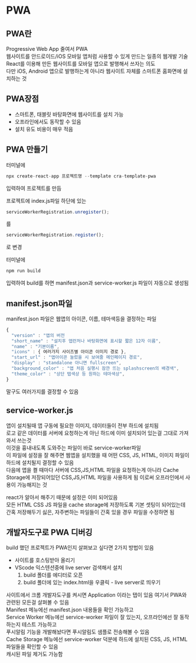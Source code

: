 # PWA

## PWA란
Progressive Web App 줄여서 PWA  
웹사이트를 안드로이드/iOS 모바일 앱처럼 사용할 수 있게 만드는 일종의 웹개발 기술  
React를 이용해 만든 웹사이트를 모바일 앱으로 발행해서 쓰자는 의도  
다만 iOS, Android 앱으로 발행하는게 아니라 웹사이트 자체를 스마트폰 홈화면에 설치하는 것

## PWA장점
- 스마트폰, 태블릿 바탕화면에 웹사이트를 설치 가능
- 오프라인에서도 동작할 수 있음
- 설치 유도 비용이 매우 적음

## PWA 만들기

터미널에
```js
npx create-react-app 프로젝트명 --template cra-template-pwa
```
입력하여 프로젝트를 만듬  

프로젝트에 index.js파일 하단에 있는
```js
serviceWorkerRegistration.unregister();
```
를
```js
serviceWorkerRegistration.register();
```
로 변경  

터미널에
```js
npm run build
```
입력하여 build를 하면 manifest.json과 service-worker.js 파일이 자동으로 생성됨

## manifest.json파일
manifest.json 파일은 웹앱의 아이콘, 이름, 테마색등을 결정하는 파일

```js
{
  "version" : "앱의 버전
  "short_name" : "설치후 앱런처나 바탕화면에 표시할 짧은 12자 이름",
  "name" : "기본이름",
  "icons" : { 여러가지 사이즈별 아이콘 이미지 경로 },
  "start_url" : "앱아이콘 눌렀을 시 보여줄 메인페이지 경로",
  "display" : "standalone 아니면 fullscreen",
  "background_color" : "앱 처음 실행시 잠깐 뜨는 splashscreen의 배경색",
  "theme_color" : "상단 탭색상 등 원하는 테마색상",
}
```
말구도 여러가지를 결정할 수 있음

## service-worker.js
앱이 설치될때 앱 구동에 필요한 이미지, 데이터들이 전부 하드에 설치됨  
로고 같은 데이터를 서버에 요청하는게 아닌 하드에 이미 설치되어 있는걸 그대로 가져와서 쓰는것  
이것을 흉내내도록 도와주는 파일이 바로 service-worker파일  
이 파일에 설정을 잘 해주면 웹앱을 설치했을 때 어떤 CSS, JS, HTML, 이미지 파일이 하드에 설치될지 결정할 수 있음  
다음에 앱을 켤 때마다 서버에 CSS,JS,HTML 파일을 요청하는게 아니라 Cache Storage에 저장되어있던 CSS,JS,HTML 파일을 사용하게 됨 이로써 오프라인에서 사용이 가능해지는 것  

react가 알아서 해주기 때문에 설정은 이미 되어있음  
모든 HTML CSS JS 파일을 cache storage에 저장하도록 기본 셋팅이 되어있는데  
간혹 저장해두기 싫은, 자주변하는 파일들이 간혹 있을 경우 파일을 수정하면 됨  

## 개발자도구로 PWA 디버깅
build 했던 프로젝트가 PWA인지 살펴보고 싶다면 2가지 방법이 있음  
- 사이트를 호스팅받아 올리기
- VScode 익스텐션중에 live server 검색해서 설치
  1. build 폴더를 에디터로 오픈
  2. build 폴더에 있는 index.html을 우클릭 - live server로 띄우기

사이트에서 크롬 개발자도구를 켜시면 Application 이라는 탭이 있음 여기서 PWA와 관련된 모든걸 살펴볼 수 있음  
Manifest 메뉴에선 manifest.json 내용들을 확인 가능하고  
Service Worker 메뉴에선 service-worker 파일이 잘 있는지, 오프라인에선 잘 동작하는지 테스트 가능하고  
푸시알림 기능을 개발해놨다면 푸시알림도 샘플로 전송해볼 수 있음  
Cache Storage 메뉴에선 service-worker 덕분에 하드에 설치된 CSS, JS, HTML 파일들을 확인할 수 있음  
캐시된 파일 제거도 가능함